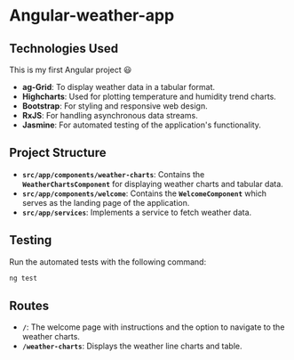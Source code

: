 # Angular-weather-app
## **Technologies Used**

This is my first Angular project 😃



- **ag-Grid**: To display weather data in a tabular format.
- **Highcharts**: Used for plotting temperature and humidity trend charts.
- **Bootstrap**: For styling and responsive web design.
- **RxJS**: For handling asynchronous data streams.
- **Jasmine**: For automated testing of the application's functionality.

## **Project Structure**

- **`src/app/components/weather-charts`**: Contains the **`WeatherChartsComponent`** for displaying weather charts and tabular data.
- **`src/app/components/welcome`**: Contains the **`WelcomeComponent`** which serves as the landing page of the application.
- **`src/app/services`**: Implements a service to fetch weather data.


## **Testing**

Run the automated tests with the following command:

```bash
ng test
```

## **Routes**
- **`/`**: The welcome page with instructions and the option to navigate to the weather charts.
- **`/weather-charts`**: Displays the weather line charts and table.
